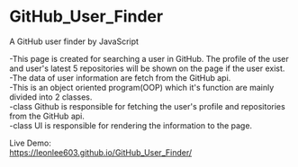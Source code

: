 # GitHub_User_Finder
A GitHub user finder by JavaScript

-This page is created for searching a user in GitHub. The profile of the user and user's latest 5 repositories will be shown on the page if the user exist.<br>
-The data of user information are fetch from the GitHub api.<br>
-This is an object oriented program(OOP) which it's function are mainly divided into 2 classes.<br>
-class Github is responsible for fetching the user's profile and repositories from the GitHub api.<br>
-class UI is responsible for rendering the information to the page.<br>

Live Demo:<br>
https://leonlee603.github.io/GitHub_User_Finder/
